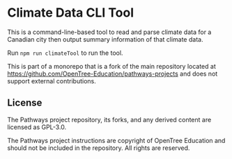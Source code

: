 # Climate Data CLI Tool

This is a command-line-based tool to read and parse climate data for a Canadian city then output summary information of that climate data.

Run `npm run climateTool` to run the tool.

This is part of a monorepo that is a fork of the main repository located at https://github.com/OpenTree-Education/pathways-projects and does not support external contributions.

## License

The Pathways project repository, its forks, and any derived content are licensed
as GPL-3.0.

The Pathways project instructions are copyright of OpenTree Education and should
not be included in the repository. All rights are reserved.
